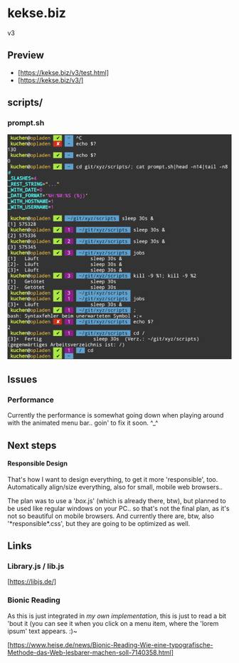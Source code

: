 # kekse.biz
v3

## Preview
* [https://kekse.biz/v3/test.html]
* [https://kekse.biz/v3/]

## scripts/

### prompt.sh
![prompt.sh](docs/prompt.sh.png)

## Issues

### Performance
Currently the performance is somewhat going down when playing
around with the animated menu bar.. goin' to fix it soon. ^_^

## Next steps

#### Responsible Design
That's how I want to design everything, to get it more 'responsible', too. Automatically align/size
everything, also for small, mobile web browsers..

The plan was to use a '*box*.js' (which is already there, btw), but planned to be used like regular
windows on your PC.. so that's not the final plan, as it's not so beautiful on mobile browsers. And
currently there are, btw, also '\*responsible\*.css', but they are going to be optimized as well.

## Links

### Library.js / lib.js
[https://libjs.de/]

### Bionic Reading
As this is just integrated in *my own implementation*, this is just to read a bit 'bout it (you can
see it when you click on a menu item, where the 'lorem ipsum' text appears. :)~

[https://www.heise.de/news/Bionic-Reading-Wie-eine-typografische-Methode-das-Web-lesbarer-machen-soll-7140358.html]

